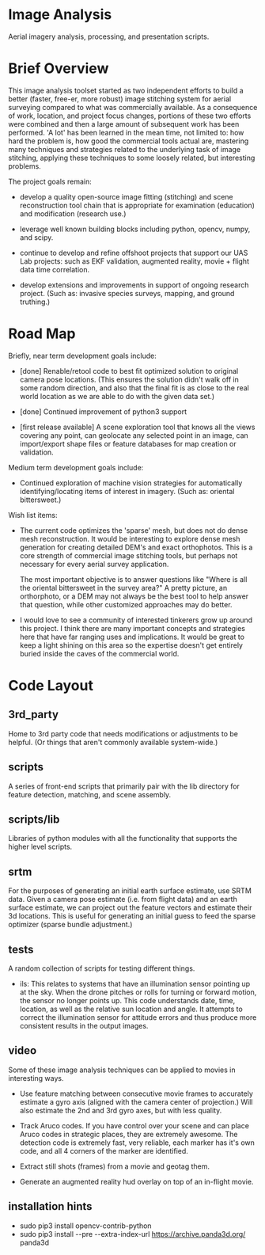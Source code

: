 # Image Analysis

Aerial imagery analysis, processing, and presentation scripts.

# Brief Overview

This image analysis toolset started as two independent efforts to
build a better (faster, free-er, more robust) image stitching system
for aerial surveying compared to what was commercially available.  As
a consequence of work, location, and project focus changes, portions
of these two efforts were combined and then a large amount of
subsequent work has been performed.  'A lot' has been learned in the
mean time, not limited to: how hard the problem is, how good the
commercial tools actual are, mastering many techniques and strategies
related to the underlying task of image stitching, applying these
techniques to some loosely related, but interesting problems.

The project goals remain:

- develop a quality open-source image fitting (stitching) and scene
  reconstruction tool chain that is appropriate for examination
  (education) and modification (research use.)

- leverage well known building blocks including python, opencv, numpy,
  and scipy.

- continue to develop and refine offshoot projects that support our
  UAS Lab projects: such as EKF validation, augmented reality, movie +
  flight data time correlation.

- develop extensions and improvements in support of ongoing research
  project.  (Such as: invasive species surveys, mapping, and ground
  truthing.)

# Road Map

Briefly, near term development goals include:

- [done] Renable/retool code to best fit optimized solution to original
  camera pose locations.  (This ensures the solution didn't walk off
  in some random direction, and also that the final fit is as close to
  the real world location as we are able to do with the given data
  set.)

- [done] Continued improvement of python3 support

- [first release available] A scene exploration tool that knows all
  the views covering any point, can geolocate any selected point in an
  image, can import/export shape files or feature databases for map
  creation or validation.

Medium term development goals include:

- Continued exploration of machine vision strategies for automatically
  identifying/locating items of interest in imagery.  (Such as:
  oriental bittersweet.)

Wish list items:

- The current code optimizes the 'sparse' mesh, but does not do dense
  mesh reconstruction.  It would be interesting to explore dense mesh
  generation for creating detailed DEM's and exact orthophotos.  This
  is a core strength of commercial image stitching tools, but perhaps
  not necessary for every aerial survey application.

  The most important objective is to answer questions like "Where is
  all the oriental bittersweet in the survey area?"  A pretty picture,
  an orthorphoto, or a DEM may not always be the best tool to help
  answer that question, while other customized approaches may do
  better.

- I would love to see a community of interested tinkerers grow up
  around this project.  I think there are many important concepts and
  strategies here that have far ranging uses and implications.  It
  would be great to keep a light shining on this area so the expertise
  doesn't get entirely buried inside the caves of the commercial
  world.


# Code Layout

## 3rd_party

   Home to 3rd party code that needs modifications or adjustments to
   be helpful.  (Or things that aren't commonly available
   system-wide.)

## scripts

   A series of front-end scripts that primarily pair with the lib
   directory for feature detection, matching, and scene assembly.
   
## scripts/lib

   Libraries of python modules with all the functionality that
   supports the higher level scripts.


## srtm

   For the purposes of generating an initial earth surface estimate,
   use SRTM data.  Given a camera pose estimate (i.e. from flight
   data) and an earth surface estimate, we can project out the feature
   vectors and estimate their 3d locations.  This is useful for
   generating an initial guess to feed the sparse optimizer (sparse
   bundle adjustment.)

## tests

   A random collection of scripts for testing different things.

   - ils: This relates to systems that have an illumination sensor
     pointing up at the sky.  When the drone pitches or rolls for
     turning or forward motion, the sensor no longer points up.  This
     code understands date, time, location, as well as the relative
     sun location and angle.  It attempts to correct the illumination
     sensor for attitude errors and thus produce more consistent
     results in the output images.

## video

   Some of these image analysis techniques can be applied to movies in
   interesting ways.

   - Use feature matching between consecutive movie frames to
     accurately estimate a gyro axis (aligned with the camera center
     of projection.)  Will also estimate the 2nd and 3rd gyro axes,
     but with less quality.

   - Track Aruco codes.  If you have control over your scene and can
     place Aruco codes in strategic places, they are extremely
     awesome.  The detection code is extremely fast, very reliable,
     each marker has it's own code, and all 4 corners of the marker
     are identified.

   - Extract still shots (frames) from a movie and geotag them.

   - Generate an augmented reality hud overlay on top of an in-flight
     movie.

## installation hints

  - sudo pip3 install opencv-contrib-python
  - sudo pip3 install --pre --extra-index-url https://archive.panda3d.org/ panda3d